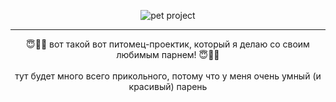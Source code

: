 <p align="center">
  <img src="https://github.com/user-attachments/assets/dacd08d1-0fc3-4d6e-8c4f-815a4d53e455" alt="pet project" />
</p>

---

<p align="center">
 😇🦕💗 вот такой вот питомец-проектик, который я делаю со своим любимым парнем! 😇🦕💗
    <br><br>
  тут будет много всего прикольного, потому что у меня очень умный (и красивый) парень
</p>
